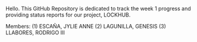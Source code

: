 Hello. This GitHub Repository is dedicated to track the week 1 progress and providing status reports for our project, LOCKHUB.

Members: (1) ESCAÑA, JYLIE ANNE (2) LAGUNILLA, GENESIS (3) LLABORES, RODRIGO III
